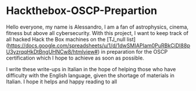 # Hackthebox-OSCP-Prepartion

Hello everyone, my name is Alessandro, I am a fan of astrophysics, cinema, fitness but above all cybersecurity. 
With this project, I want to keep track of all hacked Hack the Box machines on the [TJ_null list] (https://docs.google.com/spreadsheets/u/1/d/1dwSMIAPIam0PuRBkCiDI88pU3yzrqqHkDtBngUHNCw8/htmlview#) in preparation for the OSCP certification which I hope to achieve as soon as possible. 

I write these write-ups in Italian in the hope of helping those who have difficulty with the English language, given the shortage of materials in Italian. I hope it helps and happy reading to all
